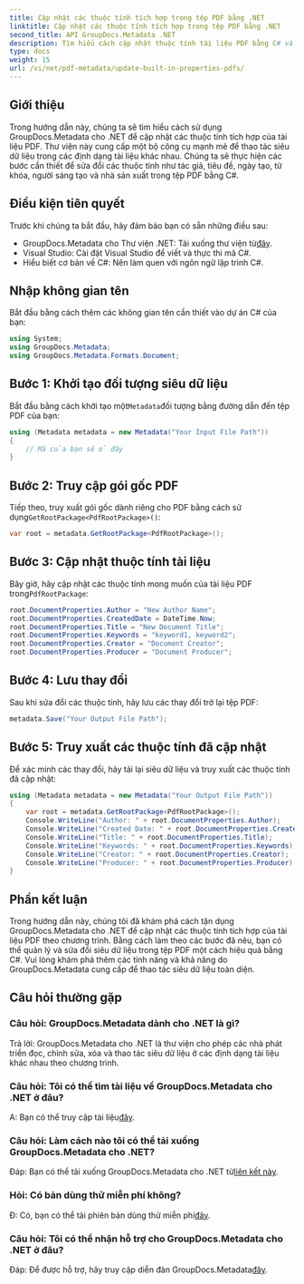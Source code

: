 ```yaml
---
title: Cập nhật các thuộc tính tích hợp trong tệp PDF bằng .NET
linktitle: Cập nhật các thuộc tính tích hợp trong tệp PDF bằng .NET
second_title: API GroupDocs.Metadata .NET
description: Tìm hiểu cách cập nhật thuộc tính tài liệu PDF bằng C# và GroupDocs.Metadata cho .NET. Sửa đổi tác giả, tiêu đề, từ khóa, v.v. theo chương trình.
type: docs
weight: 15
url: /vi/net/pdf-metadata/update-built-in-properties-pdfs/
---
```

## Giới thiệu
Trong hướng dẫn này, chúng ta sẽ tìm hiểu cách sử dụng GroupDocs.Metadata cho .NET để cập nhật các thuộc tính tích hợp của tài liệu PDF. Thư viện này cung cấp một bộ công cụ mạnh mẽ để thao tác siêu dữ liệu trong các định dạng tài liệu khác nhau. Chúng ta sẽ thực hiện các bước cần thiết để sửa đổi các thuộc tính như tác giả, tiêu đề, ngày tạo, từ khóa, người sáng tạo và nhà sản xuất trong tệp PDF bằng C#.
## Điều kiện tiên quyết
Trước khi chúng ta bắt đầu, hãy đảm bảo bạn có sẵn những điều sau:
-  GroupDocs.Metadata cho Thư viện .NET: Tải xuống thư viện từ[đây](https://releases.groupdocs.com/metadata/net/).
- Visual Studio: Cài đặt Visual Studio để viết và thực thi mã C#.
- Hiểu biết cơ bản về C#: Nên làm quen với ngôn ngữ lập trình C#.

## Nhập không gian tên
Bắt đầu bằng cách thêm các không gian tên cần thiết vào dự án C# của bạn:
```csharp
using System;
using GroupDocs.Metadata;
using GroupDocs.Metadata.Formats.Document;
```
## Bước 1: Khởi tạo đối tượng siêu dữ liệu
 Bắt đầu bằng cách khởi tạo một`Metadata`đối tượng bằng đường dẫn đến tệp PDF của bạn:
```csharp
using (Metadata metadata = new Metadata("Your Input File Path"))
{
    // Mã của bạn sẽ ở đây
}
```
## Bước 2: Truy cập gói gốc PDF
 Tiếp theo, truy xuất gói gốc dành riêng cho PDF bằng cách sử dụng`GetRootPackage<PdfRootPackage>()`:
```csharp
var root = metadata.GetRootPackage<PdfRootPackage>();
```
## Bước 3: Cập nhật thuộc tính tài liệu
 Bây giờ, hãy cập nhật các thuộc tính mong muốn của tài liệu PDF trong`PdfRootPackage`:
```csharp
root.DocumentProperties.Author = "New Author Name";
root.DocumentProperties.CreatedDate = DateTime.Now;
root.DocumentProperties.Title = "New Document Title";
root.DocumentProperties.Keywords = "keyword1, keyword2";
root.DocumentProperties.Creator = "Document Creator";
root.DocumentProperties.Producer = "Document Producer";
```
## Bước 4: Lưu thay đổi
Sau khi sửa đổi các thuộc tính, hãy lưu các thay đổi trở lại tệp PDF:
```csharp
metadata.Save("Your Output File Path");
```
## Bước 5: Truy xuất các thuộc tính đã cập nhật
Để xác minh các thay đổi, hãy tải lại siêu dữ liệu và truy xuất các thuộc tính đã cập nhật:
```csharp
using (Metadata metadata = new Metadata("Your Output File Path"))
{
    var root = metadata.GetRootPackage<PdfRootPackage>();
    Console.WriteLine("Author: " + root.DocumentProperties.Author);
    Console.WriteLine("Created Date: " + root.DocumentProperties.CreatedDate);
    Console.WriteLine("Title: " + root.DocumentProperties.Title);
    Console.WriteLine("Keywords: " + root.DocumentProperties.Keywords);
    Console.WriteLine("Creator: " + root.DocumentProperties.Creator);
    Console.WriteLine("Producer: " + root.DocumentProperties.Producer);
}
```

## Phần kết luận
Trong hướng dẫn này, chúng tôi đã khám phá cách tận dụng GroupDocs.Metadata cho .NET để cập nhật các thuộc tính tích hợp của tài liệu PDF theo chương trình. Bằng cách làm theo các bước đã nêu, bạn có thể quản lý và sửa đổi siêu dữ liệu trong tệp PDF một cách hiệu quả bằng C#. Vui lòng khám phá thêm các tính năng và khả năng do GroupDocs.Metadata cung cấp để thao tác siêu dữ liệu toàn diện.

## Câu hỏi thường gặp
### Câu hỏi: GroupDocs.Metadata dành cho .NET là gì?
Trả lời: GroupDocs.Metadata cho .NET là thư viện cho phép các nhà phát triển đọc, chỉnh sửa, xóa và thao tác siêu dữ liệu ở các định dạng tài liệu khác nhau theo chương trình.
### Câu hỏi: Tôi có thể tìm tài liệu về GroupDocs.Metadata cho .NET ở đâu?
 A: Bạn có thể truy cập tài liệu[đây](https://reference.groupdocs.com/metadata/net/).
### Câu hỏi: Làm cách nào tôi có thể tải xuống GroupDocs.Metadata cho .NET?
 Đáp: Bạn có thể tải xuống GroupDocs.Metadata cho .NET từ[liên kết này](https://releases.groupdocs.com/metadata/net/).
### Hỏi: Có bản dùng thử miễn phí không?
 Đ: Có, bạn có thể tải phiên bản dùng thử miễn phí[đây](https://releases.groupdocs.com/).
### Câu hỏi: Tôi có thể nhận hỗ trợ cho GroupDocs.Metadata cho .NET ở đâu?
 Đáp: Để được hỗ trợ, hãy truy cập diễn đàn GroupDocs.Metadata[đây](https://forum.groupdocs.com/c/metadata/14).